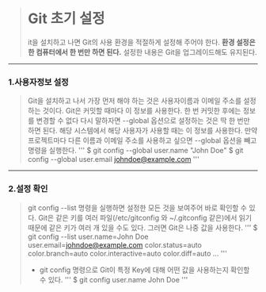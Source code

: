 > # Git 초기 설정
> it을 설치하고 나면 Git의 사용 환경을 적절하게 설정해 주어야 한다.
> **환경 설정은 한 컴퓨터에서 한 번만 하면 된다.**
> 설정한 내용은 Git을 업그레이드해도 유지된다.
* * *
### 1.사용자정보 설정
> Git을 설치하고 나서 가장 먼저 해야 하는 것은 사용자이름과 이메일 주소를 설정하는 것이다. Git은 커밋할 때마다 이 정보를 사용한다. 한 번 커밋한 후에는 정보를 변경할 수 없다
> 다시 말하자면 --global 옵션으로 설정하는 것은 딱 한 번만 하면 된다. 해당 시스템에서 해당 사용자가 사용할 때는 이 정보를 사용한다.
> 만약 프로젝트마다 다른 이름과 이메일 주소를 사용하고 싶으면 --global 옵션을 빼고 명령을 실행한다.
'''
  $ git config --global user.name "John Doe"
  $ git config --global user.email johndoe@example.com
'''
* * *
### 2.설정 확인
> git config --list 명령을 실행하면 설정한 모든 것을 보여주어 바로 확인할 수 있다.
> Git은 같은 키를 여러 파일(/etc/gitconfig 와 ~/.gitconfig 같은)에서 읽기 때문에 같은 키가 여러 개 있을 수도 있다. 그러면 Git은 나중 값을 사용한다.
'''
  $ git config --list
  user.name=John Doe
  user.email=johndoe@example.com
  color.status=auto
  color.branch=auto
  color.interactive=auto
  color.diff=auto
  ...
'''
> * git config <key> 명령으로 Git이 특정 Key에 대해 어떤 값을 사용하는지 확인할 수 있다.
> '''
>   $ git config user.name
>   John Doe
> '''